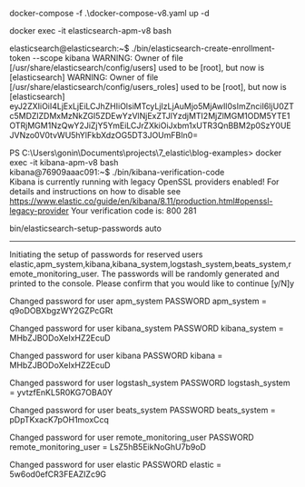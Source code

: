 
docker-compose -f .\docker-compose-v8.yaml up -d

docker exec -it elasticsearch-apm-v8 bash

elasticsearch@elasticsearch:~$ ./bin/elasticsearch-create-enrollment-token --scope kibana
WARNING: Owner of file [/usr/share/elasticsearch/config/users] used to be [root], but now is [elasticsearch]
WARNING: Owner of file [/usr/share/elasticsearch/config/users_roles] used to be [root], but now is [elasticsearch]
eyJ2ZXIiOiI4LjExLjEiLCJhZHIiOlsiMTcyLjIzLjAuMjo5MjAwIl0sImZnciI6IjU0ZTc5MDZlZDMxMzNkZGI5ZDEwYzVlNjExZTJlYzdjMTI2MjZlMGM1ODM5YTE1OTRjMGM1NzQwY2JiZjY5YmEiLCJrZXkiOiJxbm1xUTR3QnBBM2p0SzY0UEJVNzo0V0tvWU5hYlFkbXdzOG5DT3JOUmFBIn0=


PS C:\Users\gonin\Documents\projects\7_elastic\blog-examples> docker exec -it kibana-apm-v8 bash       
kibana@76909aaac091:~$ ./bin/kibana-verification-code    
Kibana is currently running with legacy OpenSSL providers enabled! For details and instructions on how to disable see https://www.elastic.co/guide/en/kibana/8.11/production.html#openssl-legacy-provider
Your verification code is:  800 281 

bin/elasticsearch-setup-passwords auto

*****************************************************************************

Initiating the setup of passwords for reserved users elastic,apm_system,kibana,kibana_system,logstash_system,beats_system,remote_monitoring_user.
The passwords will be randomly generated and printed to the console.
Please confirm that you would like to continue [y/N]y


Changed password for user apm_system
PASSWORD apm_system = q9oDOBXbgzWY2GZPcGRt

Changed password for user kibana_system
PASSWORD kibana_system = MHbZJBODoXeIxHZ2EcuD

Changed password for user kibana
PASSWORD kibana = MHbZJBODoXeIxHZ2EcuD

Changed password for user logstash_system
PASSWORD logstash_system = yvtzfEnKL5R0KG7OBA0Y

Changed password for user beats_system
PASSWORD beats_system = pDpTKxacK7pOH1moxCcq

Changed password for user remote_monitoring_user
PASSWORD remote_monitoring_user = LsZ5hB5EikNoGhU7b9oD

Changed password for user elastic
PASSWORD elastic = 5w6od0efCR3FEAZIZc9G
